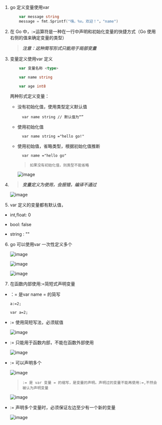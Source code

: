 1. go 定义变量使用var

    ```go
        var message string 
        message = fmt.Sprintf("嗨，%v。欢迎！"，"name")
    ```


2. 在 Go 中，:=运算符是一种在一行中声明和初始化变量的快捷方式（Go 使用右侧的值来确定变量的类型）

    > ***注意：这种简写形式只能用于局部变量***

3. 变量定义使用var 定义

    ```go
        var 变量名称 <type>

        var name string

        var age int8
    ```

    两种形式定义变量：

    + 没有初始化值，使用类型定义默认值

            var name string // 默认值为“”
    
    + 使用初始化值

            var name string ="hello go!"
    
    + 使用初始值，省略类型，根据初始化值推断

            var name ="hello go"
    
      > `如果没有初始化值，则类型不能省略`

      ![image](../assets/11.jpg)

4. >***变量定义为使用，会报错，编译不通过***

   ![image](../assets/5.jpg)

5. var 定义的变量都有默认值，

+ int,float: 0

+ bool: false

+ string : ""

6. go 可以使用var 一次性定义多个

   ![image](../assets/12.jpg)

   ![image](../assets/13.jpg)

   ![image](../assets/32.jpg)

7. 在函数内部使用:=简短式声明变量

+ ：= 是var name = 的简写

      a:=2;

      var a=2;

+ := 使用简短写法，必须赋值

   ![image](../assets/14.jpg)

+ := 只能用于函数内部，不能在函数外部使用

   ![image](../assets/15.jpg)

+ := 可以声明多个

    ![image](../assets/16.jpg)

    >`:= 是 var 变量 = 的缩写，是变量的声明。声明过的变量不能再使用:=,不然会被认为声明变量`

    ![image](../assets/17.jpg)

+ := 声明多个变量时，必须保证左边至少有一个新的变量

    ![image](../assets/18.jpg)
    

